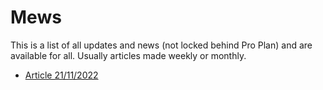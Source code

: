 # Mews
This is a list of all updates and news (not locked behind Pro Plan) and are available for all. Usually articles made weekly or monthly.
* [Article 21/11/2022](/news/article1.md)
